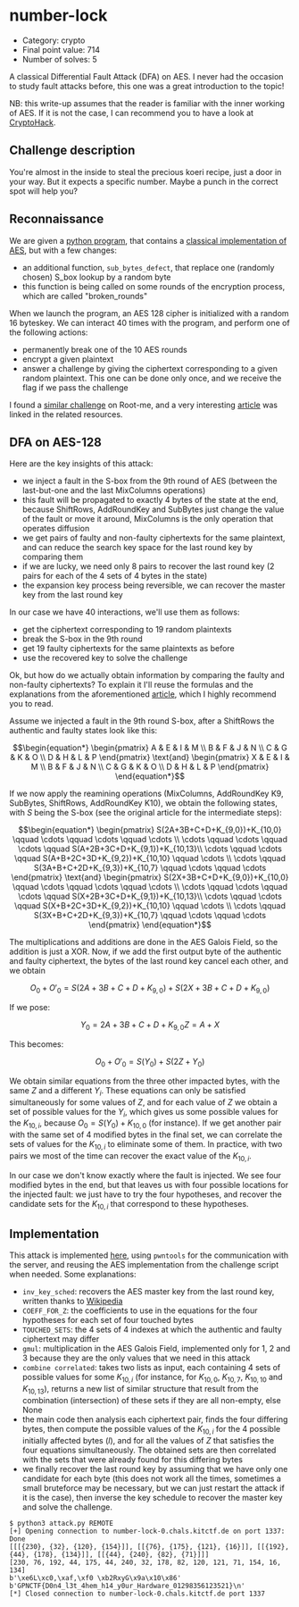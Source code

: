 # number-lock

- Category: crypto
- Final point value: 714
- Number of solves: 5

A classical Differential Fault Attack (DFA) on AES. I never had the occasion to study fault attacks before, this one was a great introduction to the topic!

NB: this write-up assumes that the reader is familiar with the inner working of AES. If it is not the case, I can recommend you to have a look at [CryptoHack](https://cryptohack.org/challenges/aes/).

## Challenge description

You're almost in the inside to steal the precious koeri recipe, just a door in your way. But it expects a specific number. Maybe a punch in the correct spot will help you?

## Reconnaissance

We are given a [python program](./number_lock.py), that contains a [classical implementation of AES](https://github.com/bozhu/AES-Python), but with a few changes:
- an additional function, `sub_bytes_defect`, that replace one (randomly chosen) S_box lookup by a random byte
- this function is being called on some rounds of the encryption process, which are called "broken_rounds"

When we launch the program, an AES 128 cipher is initialized with a random 16 byteskey. We can interact 40 times with the program, and perform one of the following actions:
- permanently break one of the 10 AES rounds
- encrypt a given plaintext
- answer a challenge by giving the ciphertext corresponding to a given random plaintext. This one can be done only once, and we receive the flag if we pass the challenge

I found a [similar challenge](https://www.root-me.org/en/Challenges/Cryptanalysis/AES-Fault-attack-1) on Root-me, and a very interesting [article](https://blog.quarkslab.com/differential-fault-analysis-on-white-box-aes-implementations.html) was linked in the related resources.

## DFA on AES-128

Here are the key insights of this attack:
- we inject a fault in the S-box from the 9th round of AES (between the last-but-one and the last MixColumns operations)
- this fault will be propagated to exactly 4 bytes of the state at the end, because ShiftRows, AddRoundKey and SubBytes just change the value of the fault or move it around, MixColumns is the only operation that operates diffusion
- we get pairs of faulty and non-faulty ciphertexts for the same plaintext, and can reduce the search key space for the last round key by comparing them
- if we are lucky, we need only 8 pairs to recover the last round key (2 pairs for each of the 4 sets of 4 bytes in the state)
- the expansion key process being reversible, we can recover the master key from the last round key

In our case we have 40 interactions, we'll use them as follows:
- get the ciphertext corresponding to 19 random plaintexts
- break the S-box in the 9th round
- get 19 faulty ciphertexts for the same plaintexts as before
- use the recovered key to solve the challenge

Ok, but how do we actually obtain information by comparing the faulty and non-faulty ciphertexts? To explain it I'll reuse the formulas and the explanations from the aforementioned [article](https://blog.quarkslab.com/differential-fault-analysis-on-white-box-aes-implementations.html), which I highly recommend you to read.

Assume we injected a fault in the 9th round S-box, after a ShiftRows the authentic and faulty states look like this:
```math
\begin{equation*} \begin{pmatrix} A & E & I & M \\ B & F & J & N \\ C & G & K & O \\ D & H & L & P \end{pmatrix} \text{and} \begin{pmatrix} X & E & I & M \\ B & F & J & N \\ C & G & K & O \\ D & H & L & P \end{pmatrix} \end{equation*}
```

If we now apply the reamining operations (MixColumns, AddRoundKey K9, SubBytes, ShiftRows, AddRoundKey K10), we obtain the following states, with $S$ being the S-box (see the original article for the intermediate steps):

```math
\begin{equation*} \begin{pmatrix} S(2A+3B+C+D+K_{9,0})+K_{10,0} \qquad \cdots \qquad \cdots \qquad \cdots \\ \cdots \qquad \cdots \qquad \cdots \qquad S(A+2B+3C+D+K_{9,1})+K_{10,13}\\ \cdots \qquad \cdots \qquad S(A+B+2C+3D+K_{9,2})+K_{10,10} \qquad \cdots \\ \cdots \qquad S(3A+B+C+2D+K_{9,3})+K_{10,7} \qquad \cdots \qquad \cdots \end{pmatrix} \text{and} \begin{pmatrix} S(2X+3B+C+D+K_{9,0})+K_{10,0} \qquad \cdots \qquad \cdots \qquad \cdots \\ \cdots \qquad \cdots \qquad \cdots \qquad S(X+2B+3C+D+K_{9,1})+K_{10,13}\\ \cdots \qquad \cdots \qquad S(X+B+2C+3D+K_{9,2})+K_{10,10} \qquad \cdots \\ \cdots \qquad S(3X+B+C+2D+K_{9,3})+K_{10,7} \qquad \cdots \qquad \cdots \end{pmatrix} \end{equation*}
```

The multiplications and additions are done in the AES Galois Field, so the addition is just a XOR. Now, if we add the first output byte of the authentic and faulty ciphertext, the bytes of the last round key cancel each other, and we obtain

```math
\begin{equation*} O_0 + O'_0 = S(2A+3B+C+D+K_{9,0}) + S(2X+3B+C+D+K_{9,0}) \end{equation*}
```

If we pose:
```math
\begin{equation*} Y_0=2A+3B+C+D+K_{9,0} \end{equation*}
\begin{equation*} Z=A+X \end{equation*}
```

This becomes:
```math
\begin{equation*} O_0 + O'_0 = S(Y_0) + S(2Z+Y_0) \end{equation*} 
```

We obtain similar equations from the three other impacted bytes, with the same $Z$ and a different $Y_i$. These equations can only be satisfied simultaneously for some values of $Z$, and for each value of $Z$ we obtain a set of possible values for the $Y_i$, which gives us some possible values for the $K_{10, i}$, because $O_0 = S(Y_0)+K_{10,0}$ (for instance). If we get another pair with the same set of 4 modified bytes in the final set, we can correlate the sets of values for the $K_{10, i}$ to eliminate some of them. In practice, with two pairs we most of the time can recover the exact value of the  $K_{10, i}$.

In our case we don't know exactly where the fault is injected. We see four modified bytes in the end, but that leaves us with four possible locations for the injected fault: we just have to try the four hypotheses, and recover the candidate sets for the $K_{10, i}$ that correspond to these hypotheses.

## Implementation

This attack is implemented [here](./attack.py), using `pwntools` for the communication with the server, and reusing the AES implementation from the challenge script when needed. Some explanations:
- `inv_key_sched`: recovers the AES master key from the last round key, written thanks to [Wikipedia](https://en.wikipedia.org/wiki/AES_key_schedule)
- `COEFF_FOR_Z`: the coefficients to use in the equations for the four hypotheses for each set of four touched bytes
- `TOUCHED_SETS`: the 4 sets of 4 indexes at which the authentic and faulty ciphertext may differ
- `gmul`: multiplication in the AES Galois Field, implemented only for 1, 2 and 3 because they are the only values that we need in this attack
- `combine correlated`: takes two lists as input, each containing 4 sets of possible values for some $K_{10, i}$ (for instance, for $K_{10, 0}$, $K_{10, 7}$, $K_{10, 10}$ and $K_{10, 13}$), returns a new list of similar structure that result from the combination (intersection) of these sets if they are all non-empty, else None
- the main code then analysis each ciphertext pair, finds the four differing bytes, then compute the possible values of the $K_{10, i}$ for the 4 possible initially affected bytes ($l$), and for all the values of $Z$ that satisfies the four equations simultaneously. The obtained sets are then correlated with the sets that were already found for this differing bytes
- we finally recover the last round key by assuming that we have only one candidate for each byte (this does not work all the times, sometimes a small bruteforce may be necessary, but we can just restart the attack if it is the case), then inverse the key schedule to recover the master key and solve the challenge.

```shell
$ python3 attack.py REMOTE
[+] Opening connection to number-lock-0.chals.kitctf.de on port 1337: Done
[[[{230}, {32}, {120}, {154}]], [[{76}, {175}, {121}, {16}]], [[{192}, {44}, {178}, {134}]], [[{44}, {240}, {82}, {71}]]]
[230, 76, 192, 44, 175, 44, 240, 32, 178, 82, 120, 121, 71, 154, 16, 134]
b'\xe6L\xc0,\xaf,\xf0 \xb2RxyG\x9a\x10\x86'
b'GPNCTF{D0n4_l3t_4hem_h14_y0ur_Hardware_01298356123521}\n'
[*] Closed connection to number-lock-0.chals.kitctf.de port 1337
```
